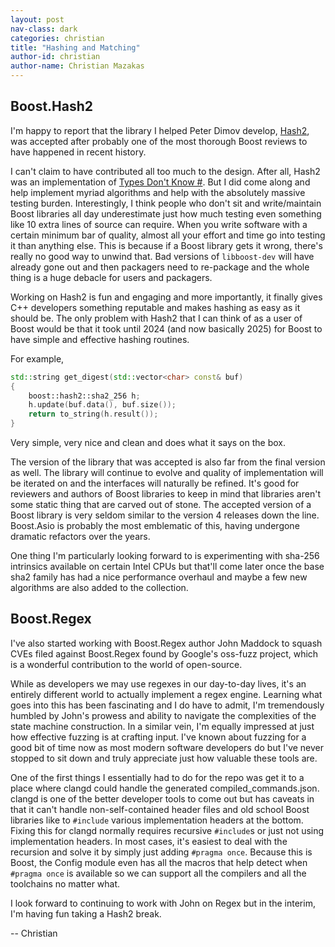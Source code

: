 ```yaml
---
layout: post
nav-class: dark
categories: christian
title: "Hashing and Matching"
author-id: christian
author-name: Christian Mazakas
---
```


## Boost.Hash2

I'm happy to report that the library I helped Peter Dimov develop, [Hash2](https://github.com/pdimov/hash2), was accepted
after probably one of the most thorough Boost reviews to have happened in recent history.

I can't claim to have contributed all too much to the design. After all, Hash2 was an implementation of
[Types Don't Know #](https://open-std.org/jtc1/sc22/wg21/docs/papers/2014/n3980.html).
But I did come along and help implement myriad algorithms and help with the absolutely massive testing burden.
Interestingly, I think people who don't sit and write/maintain Boost libraries all day underestimate just how much testing
even something like 10 extra lines of source can require. When you write software with a certain minimum bar of quality,
almost all your effort and time go into testing it than anything else. This is because if a Boost library gets it wrong,
there's really no good way to unwind that. Bad versions of `libboost-dev` will have already gone out and then packagers
need to re-package and the whole thing is a huge debacle for users and packagers.

Working on Hash2 is fun and engaging and more importantly, it finally gives C++ developers something reputable and makes
hashing as easy as it should be. The only problem with Hash2 that I can think of as a user of Boost would be that it took
until 2024 (and now basically 2025) for Boost to have simple and effective hashing routines.

For example,
```cpp
std::string get_digest(std::vector<char> const& buf)
{
    boost::hash2::sha2_256 h;
    h.update(buf.data(), buf.size());
    return to_string(h.result());
}
```

Very simple, very nice and clean and does what it says on the box.

The version of the library that was accepted is also far from the final version as well. The library will continue to evolve
and quality of implementation will be iterated on and the interfaces will naturally be refined. It's good for reviewers and
authors of Boost libraries to keep in mind that libraries aren't some static thing that are carved out of stone. The accepted
version of a Boost library is very seldom similar to the version 4 releases down the line. Boost.Asio is probably the most
emblematic of this, having undergone dramatic refactors over the years.

One thing I'm particularly looking forward to is experimenting with sha-256 intrinsics available on certain Intel CPUs but
that'll come later once the base sha2 family has had a nice performance overhaul and maybe a few new algorithms are also added
to the collection.

## Boost.Regex

I've also started working with Boost.Regex author John Maddock to squash CVEs filed against Boost.Regex found by Google's oss-fuzz
project, which is a wonderful contribution to the world of open-source.

While as developers we may use regexes in our day-to-day lives, it's an entirely different world to actually implement a regex engine.
Learning what goes into this has been fascinating and I do have to admit, I'm tremendously humbled by John's prowess and ability
to navigate the complexities of the state machine construction. In a similar vein, I'm equally impressed at just how effective fuzzing is
at crafting input. I've known about fuzzing for a good bit of time now as most modern software developers do but I've never stopped to
sit down and truly appreciate just how valuable these tools are.

One of the first things I essentially had to do for the repo was get it to a place where clangd could handle the generated compiled_commands.json.
clangd is one of the better developer tools to come out but has caveats in that it can't handle non-self-contained header files and old school Boost
libraries like to `#include` various implementation headers at the bottom. Fixing this for clangd normally requires recursive `#include`s or just not
using implementation headers. In most cases, it's easiest to deal with the recursion and solve it by simply just adding `#pragma once`. Because this is
Boost, the Config module even has all the macros that help detect when `#pragma once` is available so we can support all the compilers and all the
toolchains no matter what.

I look forward to continuing to work with John on Regex but in the interim, I'm having fun taking a Hash2 break.

-- Christian
